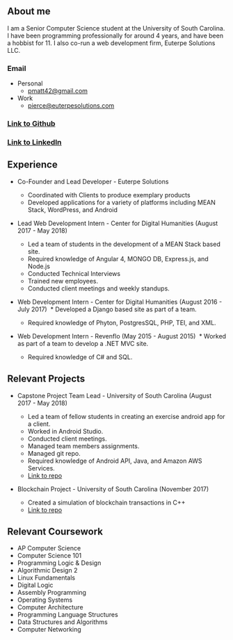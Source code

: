 ## About me

I am a Senior Computer Science student at the University of South Carolina. I have been programming professionally for around 4 years, and have been a hobbist for 11. I also co-run a web development firm, Euterpe Solutions LLC.

### Email
* Personal
  * pmatt42@gmail.com
* Work
  * pierce@euterpesolutions.com

### [Link to Github](https://github.com/EmperorMoose)

### [Link to LinkedIn](www.linkedin.com/in/adam-pierce-matthews)

## Experience

* Co-Founder and Lead Developer - Euterpe Solutions
  * Coordinated with Clients to produce exemplary products
  * Developed applications for a variety of platforms including MEAN Stack, WordPress, and Android

* Lead Web Development Intern - Center for Digital Humanities (August 2017 - May 2018)
  * Led a team of students in the development of a MEAN Stack based site.
  * Required knowledge of Angular 4, MONGO DB, Express.js, and Node.js
  * Conducted Technical Interviews
  * Trained new employees.
  * Conducted client meetings and weekly standups.
 
 
* Web Development Intern - Center for Digital Humanities (August 2016 - July 2017)
  * Developed a Django based site as part of a team.
  * Required knowledge of Phyton, PostgresSQL, PHP, TEI, and XML.
  
  
* Web Development Intern - Revenflo (May 2015 - August 2015)
  * Worked as part of a team to develop a .NET MVC site. 
  * Required knowledge of C# and SQL.
  
## Relevant Projects

* Capstone Project Team Lead - University of South Carolina (August 2017 - May 2018)
  * Led a team of fellow students in creating an exercise android app for a client. 
  * Worked in Android Studio.
  * Conducted client meetings.
  * Managed team members assignments.
  * Managed git repo.
  * Required knowledge of Android API, Java, and Amazon AWS Services.
  * [Link to repo](https://github.com/SCCapstone/Bodylight)
  
  
* Blockchain Project - University of South Carolina (November 2017)
  * Created a simulation of blockchain transactions in C++
  * [Link to repo](https://github.com/EmperorMoose/CSCE-350/tree/master/matthews_Adam_CSCE350)
  
  
## Relevant Coursework
* AP Computer Science
* Computer Science 101
* Programming Logic & Design
* Algorithmic Design 2 
* Linux Fundamentals 
* Digital Logic
* Assembly Programming
* Operating Systems 
* Computer Architecture
* Programming Language Structures
* Data Structures and Algorithms
* Computer Networking





